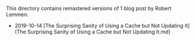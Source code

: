 This directory contains remastered versions of 1 blog post by Robert Lemmen.

- 2019-10-14 [The Surprising Sanity of Using a Cache but Not Updating It](The Surprising Sanity of Using a Cache but Not Updating It.md)
